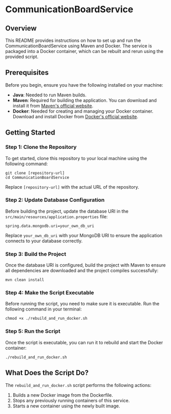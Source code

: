 # CommunicationBoardService

## Overview
This README provides instructions on how to set up and run the CommunicationBoardService using Maven and Docker. The service is packaged into a Docker container, which can be rebuilt and rerun using the provided script.

## Prerequisites
Before you begin, ensure you have the following installed on your machine:
- **Java**: Needed to run Maven builds.
- **Maven**: Required for building the application. You can download and install it from [Maven's official website](https://maven.apache.org/download.cgi).
- **Docker**: Needed for creating and managing your Docker container. Download and install Docker from [Docker's official website](https://www.docker.com/get-started).

## Getting Started

### Step 1: Clone the Repository
To get started, clone this repository to your local machine using the following command:

```
git clone [repository-url]
cd CommunicationBoardService
```
Replace `[repository-url]` with the actual URL of the repository.

### Step 2: Update Database Configuration
Before building the project, update the database URI in the `src/main/resources/application.properties` file:

```
spring.data.mongodb.uri=your_own_db_uri
```
Replace `your_own_db_uri` with your MongoDB URI to ensure the application connects to your database correctly.

### Step 3: Build the Project
Once the database URI is configured, build the project with Maven to ensure all dependencies are downloaded and the project compiles successfully:

```
mvn clean install
```

### Step 4: Make the Script Executable
Before running the script, you need to make sure it is executable. Run the following command in your terminal:

```
chmod +x ./rebuild_and_run_docker.sh
```

### Step 5: Run the Script
Once the script is executable, you can run it to rebuild and start the Docker container:

```
./rebuild_and_run_docker.sh
```

## What Does the Script Do?
The `rebuild_and_run_docker.sh` script performs the following actions:
1. Builds a new Docker image from the Dockerfile.
2. Stops any previously running containers of this service.
3. Starts a new container using the newly built image.

